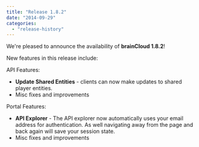 ```yaml
---
title: "Release 1.8.2"
date: "2014-09-29"
categories: 
  - "release-history"
---
```


We're pleased to announce the availability of **brainCloud 1.8.2**!

New features in this release include:

API Features:

- **Update Shared Entities** - clients can now make updates to shared player entities.
- Misc fixes and improvements

Portal Features:

- **API Explorer** - The API explorer now automatically uses your email address for authentication. As well navigating away from the page and back again will save your session state.
- Misc fixes and improvements
